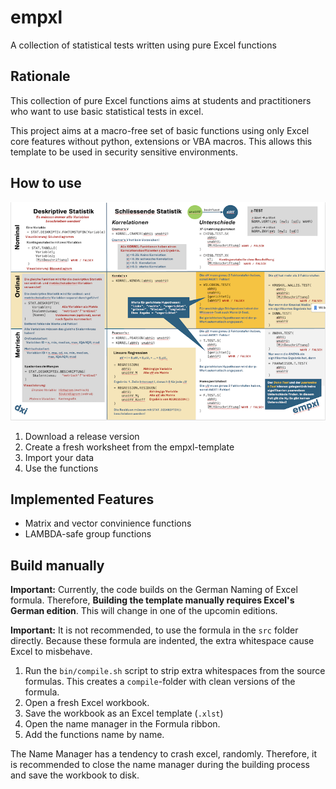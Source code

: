 # empxl 

A collection of statistical tests written using pure Excel functions

## Rationale

This collection of pure Excel functions aims at students and practitioners who want to use basic statistical tests in excel.

This project aims at a macro-free set of basic functions using only Excel core features without python, extensions or VBA macros. 
This allows this template to be used in security sensitive environments.


## How to use

[![Cheat Sheet](empxl_sheet_mini.png)](https://github.com/ac3b91c1-769e-4228-9e32-903e1efd6baf)

1. Download a release version
2. Create a fresh worksheet from the empxl-template
3. Import your data
4. Use the functions

## Implemented Features

- Matrix and vector convinience functions 
- LAMBDA-safe group functions

## Build manually 

**Important:** Currently, the code builds on the German Naming of Excel formula. Therefore, **Building the template manually requires Excel's German edition**. This will change in one of the upcomin editions.

**Important:** It is not recommended, to use the formula in the `src` folder directly. Because these formula are indented, the extra whitespace cause Excel to misbehave.

1. Run the `bin/compile.sh` script to strip extra whitespaces from the source formulas. This creates a `compile`-folder with clean versions of the formula.
2. Open a fresh Excel workbook. 
3. Save the workbook as an Excel template (`.xlst`)
4. Open the name manager in the Formula ribbon.
5. Add the functions name by name.

The Name Manager has a tendency to crash excel, randomly. Therefore, it is recommended to close the name manager during the building process and save the workbook to disk.
